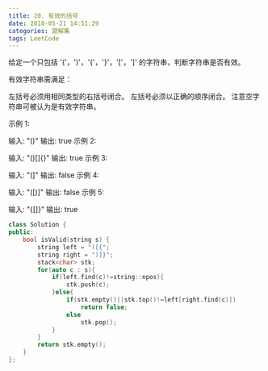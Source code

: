 ```yaml
---
title: 20. 有效的括号
date: 2018-05-21 14:51:29
categories: 题解集
tags: LeetCode
---
```

给定一个只包括 '('，')'，'{'，'}'，'['，']' 的字符串，判断字符串是否有效。

有效字符串需满足：

左括号必须用相同类型的右括号闭合。
左括号必须以正确的顺序闭合。
注意空字符串可被认为是有效字符串。

示例 1:

输入: "()"
输出: true
示例 2:

输入: "()[]{}"
输出: true
示例 3:

输入: "(]"
输出: false
示例 4:

输入: "([)]"
输出: false
示例 5:

输入: "{[]}"
输出: true
```cpp
class Solution {
public:
    bool isValid(string s) {
        string left = "([{";
        string right = ")]}";
        stack<char> stk;
        for(auto c : s){
            if(left.find(c)!=string::npos){
                stk.push(c);
            }else{
                if(stk.empty()||stk.top()!=left[right.find(c)])
                    return false;
                else
                    stk.pop();
            }
        }
        return stk.empty();
    }
};
```